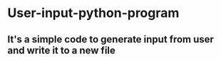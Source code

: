 # User-input-python-program
## It's a simple code to generate input from user and write it to a new file
